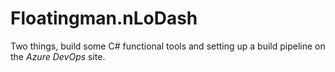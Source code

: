 # Floatingman.nLoDash

Two things, build some C# functional tools and setting up a build pipeline on the _Azure DevOps_ site.
